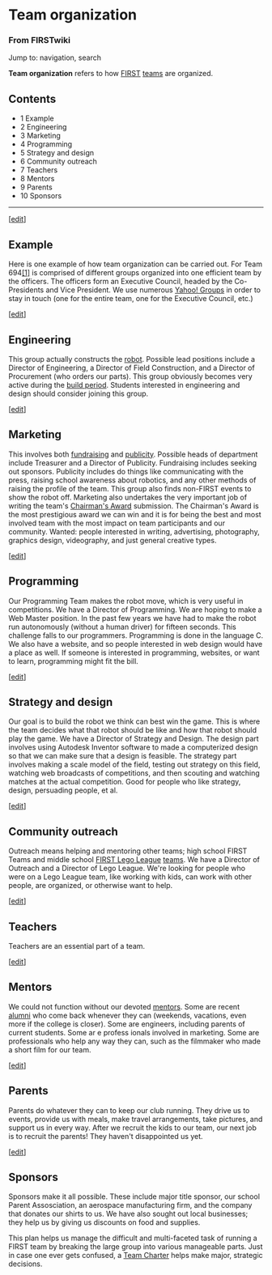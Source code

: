 # Team organization

### From FIRSTwiki

Jump to: navigation, search

**Team organization** refers to how [FIRST](/index.php/FIRST "FIRST" ) [teams](/index.php/Team "Team" ) are organized. 

## Contents

  * 1 Example
  * 2 Engineering
  * 3 Marketing
  * 4 Programming
  * 5 Strategy and design
  * 6 Community outreach
  * 7 Teachers
  * 8 Mentors
  * 9 Parents
  * 10 Sponsors  
---  
  
[[edit](/index.php?title=Team_organization&action=edit&section=1 "Edit
section: Example" )]

##  Example

Here is one example of how team organization can be carried out. For Team
694[[1]](http://www.stuypulse.com "http://www.stuypulse.com" ) is comprised of
different groups organized into one efficient team by the officers. The
officers form an Executive Council, headed by the Co-Presidents and Vice
President. We use numerous [Yahoo! Groups](http://groups.yahoo.com
"http://groups.yahoo.com" ) in order to stay in touch (one for the entire
team, one for the Executive Council, etc.)

[[edit](/index.php?title=Team_organization&action=edit&section=2 "Edit
section: Engineering" )]

## Engineering

This group actually constructs the [robot](/index.php/Robot "Robot" ).
Possible lead positions include a Director of Engineering, a Director of Field
Construction, and a Director of Procurement (who orders our parts). This group
obviously becomes very active during the [build
period](/index.php?title=Build_period&action=edit "Build period" ). Students
interested in engineering and design should consider joining this group.

[[edit](/index.php?title=Team_organization&action=edit&section=3 "Edit
section: Marketing" )]

## Marketing

This involves both [fundraising](/index.php/Fundraising "Fundraising" ) and
[publicity](/index.php?title=Publicity&action=edit "Publicity" ). Possible
heads of department include Treasurer and a Director of Publicity. Fundraising
includes seeking out sponsors. Publicity includes do things like communicating
with the press, raising school awareness about robotics, and any other methods
of raising the profile of the team. This group also finds non-FIRST events to
show the robot off. Marketing also undertakes the very important job of
writing the team's [Chairman's Award](/index.php/Chairman%27s_Award
"Chairman's Award" ) submission. The Chairman's Award is the most prestigious
award we can win and it is for being the best and most involved team with the
most impact on team participants and our community. Wanted: people interested
in writing, advertising, photography, graphics design, videography, and just
general creative types.

[[edit](/index.php?title=Team_organization&action=edit&section=4 "Edit
section: Programming" )]

## Programming

Our Programming Team makes the robot move, which is very useful in
competitions. We have a Director of Programming. We are hoping to make a Web
Master position. In the past few years we have had to make the robot run
autonomously (without a human driver) for fifteen seconds. This challenge
falls to our programmers. Programming is done in the language C. We also have
a website, and so people interested in web design would have a place as well.
If someone is interested in programming, websites, or want to learn,
programming might fit the bill.

[[edit](/index.php?title=Team_organization&action=edit&section=5 "Edit
section: Strategy and design" )]

## Strategy and design

Our goal is to build the robot we think can best win the game. This is where
the team decides what that robot should be like and how that robot should play
the game. We have a Director of Strategy and Design. The design part involves
using Autodesk Inventor software to made a computerized design so that we can
make sure that a design is feasible. The strategy part involves making a scale
model of the field, testing out strategy on this field, watching web
broadcasts of competitions, and then scouting and watching matches at the
actual competition. Good for people who like strategy, design, persuading
people, et al.

[[edit](/index.php?title=Team_organization&action=edit&section=6 "Edit
section: Community outreach" )]

## Community outreach

Outreach means helping and mentoring other teams; high school FIRST Teams and
middle school [FIRST Lego League](/index.php/FIRST_Lego_League "FIRST Lego
League" ) [teams](/index.php?title=FLL_team&action=edit "FLL team" ). We have
a Director of Outreach and a Director of Lego League. We're looking for people
who were on a Lego League team, like working with kids, can work with other
people, are organized, or otherwise want to help.

[[edit](/index.php?title=Team_organization&action=edit&section=7 "Edit
section: Teachers" )]

## Teachers

Teachers are an essential part of a team.

[[edit](/index.php?title=Team_organization&action=edit&section=8 "Edit
section: Mentors" )]

## Mentors

We could not function without our devoted [mentors](/index.php/Mentor "Mentor"
). Some are recent [alumni](/index.php/Alumni "Alumni" ) who come back
whenever they can (weekends, vacations, even more if the college is closer).
Some are engineers, including parents of current students. Some ar e profess
ionals involved in marketing. Some are professionals who help any way they
can, such as the filmmaker who made a short film for our team.

[[edit](/index.php?title=Team_organization&action=edit&section=9 "Edit
section: Parents" )]

## Parents

Parents do whatever they can to keep our club running. They drive us to
events, provide us with meals, make travel arrangements, take pictures, and
support us in every way. After we recruit the kids to our team, our next job
is to recruit the parents! They haven't disappointed us yet.

[[edit](/index.php?title=Team_organization&action=edit&section=10 "Edit
section: Sponsors" )]

## Sponsors

Sponsors make it all possible. These include major title sponsor, our school
Parent Assosciation, an aerospace manufacturing firm, and the company that
donates our shirts to us. We have also sought out local businesses; they help
us by giving us discounts on food and supplies.

This plan helps us manage the difficult and multi-faceted task of running a
FIRST team by breaking the large group into various manageable parts. Just in
case one ever gets confused, a [Team
Charter](/index.php?title=Team_Charter&action=edit "Team Charter" ) helps make
major, strategic decisions.

